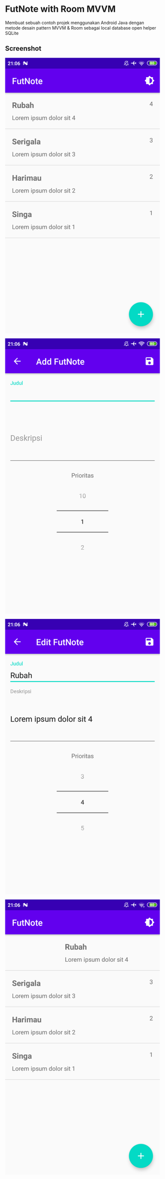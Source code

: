 # FutNote with Room MVVM
Membuat sebuah contoh projek menggunakan Android Java dengan metode desain pattern MVVM &amp; Room sebagai local database open helper SQLite

## Screenshot
![alt_text](https://raw.githubusercontent.com/anantyan/FutNote/Kotlin/Screenshot_2020-05-13-21-06-25-247_com.futnote.mobile.png)

![alt_text](https://raw.githubusercontent.com/anantyan/FutNote/Kotlin/Screenshot_2020-05-13-21-06-32-537_com.futnote.mobile.png)

![alt_text](https://raw.githubusercontent.com/anantyan/FutNote/Kotlin/Screenshot_2020-05-13-21-06-49-364_com.futnote.mobile.png)

![alt_text](https://raw.githubusercontent.com/anantyan/FutNote/Kotlin/Screenshot_2020-05-13-21-06-57-478_com.futnote.mobile.png)
